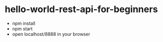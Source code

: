 # hello-world-rest-api-for-beginners


- npm install
- npm start
- open localhost/8888 in your browser
